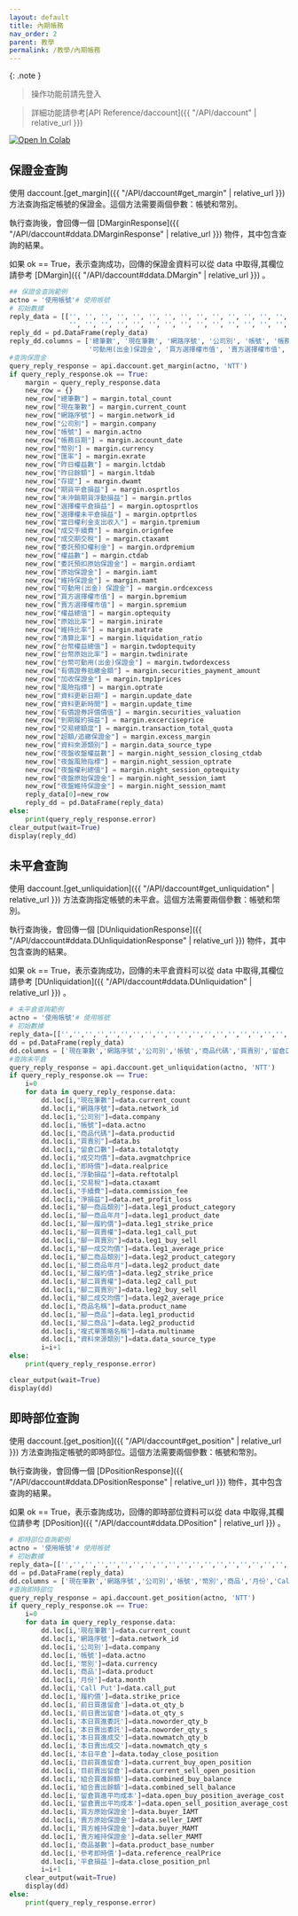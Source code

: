 ```yaml
---
layout: default
title: 內期帳務
nav_order: 2
parent: 教學
permalink: /教學/內期帳務
---  
```


{: .note }
> 操作功能前請先登入

> 詳細功能請參考[API Reference/daccount]({{ "/API/daccount" | relative_url }})

[![Open In Colab](https://colab.research.google.com/assets/colab-badge.svg)](
https://colab.research.google.com/github/PFCEC/unitrade/blob/main/%E6%95%99%E5%AD%B8/sample/%E5%85%A7%E6%9C%9F%E5%B8%B3%E5%8B%99%E7%AF%84%E4%BE%8B.ipynb)


## 保證金查詢
使用 daccount.[get_margin]({{ "/API/daccount#get_margin" | relative_url }}) 方法查詢指定帳號的保證金。這個方法需要兩個參數：帳號和幣別。

執行查詢後，會回傳一個 [DMarginResponse]({{ "/API/daccount#ddata.DMarginResponse" | relative_url }}) 物件，其中包含查詢的結果。

如果 ok == True，表示查詢成功，回傳的保證金資料可以從  data 中取得,其欄位請參考 [DMargin]({{ "/API/daccount#ddata.DMargin" | relative_url }}) 。 

```python
## 保證金查詢範例
actno = '使用帳號'# 使用帳號
# 初始數據
reply_data = [['', '', '', '', '', '', '', '', '', '', '', '', '', '', '', '', '', '', '', '', '', '',
               '', '', '', '', '', '', '', '', '', '', '', '', '', '', '', '', '', '', '', '', '', '', '', '', '', '']]
reply_dd = pd.DataFrame(reply_data)
reply_dd.columns = ['總筆數', '現在筆數', '網路序號', '公司別', '帳號', '帳務日期', '幣別', '匯率', '昨日權益數', '昨日餘額', '存提', '期貨平倉損益', '未沖銷期貨浮動損益', '選擇權平倉損益', '選擇權未平倉損益', '當日權利金支出收入', '成交手續費', '成交期交稅', '委託預扣權利金', '權益數', '委託預扣原始保證金', '原始保證金', '維持保證金',
                    '可動用(出金)保證金', '買方選擇權市值', '賣方選擇權市值', '權益總值', '原始比率', '維持比率', '清算比率', '台幣權益總值', '台幣原始比率', '台幣可動用(出金)保證金', '有價證券抵繳金額', '加收保證金', '風險指標', '資料更新日期', '資料更新時間', '有價證券評價價值', '到期履約損益', '交易總額度', '超額/追繳保證金', '資料來源類別', '夜盤收盤權益數', '夜盤風險指標', '夜盤權利總值', '夜盤原始保證金', '夜盤維持保證金']
#查詢保證金
query_reply_response = api.daccount.get_margin(actno, 'NTT')
if query_reply_response.ok == True:
    margin = query_reply_response.data
    new_row = {}
    new_row["總筆數"] = margin.total_count
    new_row["現在筆數"] = margin.current_count
    new_row["網路序號"] = margin.network_id
    new_row["公司別"] = margin.company
    new_row["帳號"] = margin.actno
    new_row["帳務日期"] = margin.account_date
    new_row["幣別"] = margin.currency
    new_row["匯率"] = margin.exrate
    new_row["昨日權益數"] = margin.lctdab
    new_row["昨日餘額"] = margin.ltdab
    new_row["存提"] = margin.dwamt
    new_row["期貨平倉損益"] = margin.osprtlos
    new_row["未沖銷期貨浮動損益"] = margin.prtlos
    new_row["選擇權平倉損益"] = margin.optosprtlos
    new_row["選擇權未平倉損益"] = margin.optprtlos
    new_row["當日權利金支出收入"] = margin.tpremium
    new_row["成交手續費"] = margin.orignfee
    new_row["成交期交稅"] = margin.ctaxamt
    new_row["委託預扣權利金"] = margin.ordpremium
    new_row["權益數"] = margin.ctdab
    new_row["委託預扣原始保證金"] = margin.ordiamt
    new_row["原始保證金"] = margin.iamt
    new_row["維持保證金"] = margin.mamt
    new_row["可動用(出金) 保證金"] = margin.ordcexcess
    new_row["買方選擇權市值"] = margin.bpremium
    new_row["賣方選擇權市值"] = margin.spremium
    new_row["權益總值"] = margin.optequity
    new_row["原始比率"] = margin.inirate
    new_row["維持比率"] = margin.matrate
    new_row["清算比率"] = margin.liquidation_ratio
    new_row["台幣權益總值"] = margin.twdoptequity
    new_row["台幣原始比率"] = margin.twdinirate
    new_row["台幣可動用(出金)保證金"] = margin.twdordexcess
    new_row["有價證券抵繳金額"] = margin.securities_payment_amount
    new_row["加收保證金"] = margin.tmp1prices
    new_row["風險指標"] = margin.optrate
    new_row["資料更新日期"] = margin.update_date
    new_row["資料更新時間"] = margin.update_time
    new_row["有價證券評價價值"] = margin.securities_valuation
    new_row["到期履約損益"] = margin.excerciseprice
    new_row["交易總額度"] = margin.transaction_total_quota
    new_row["超額/追繳保證金"] = margin.excess_margin
    new_row["資料來源類別"] = margin.data_source_type
    new_row["夜盤收盤權益數"] = margin.night_session_closing_ctdab
    new_row["夜盤風險指標"] = margin.night_session_optrate
    new_row["夜盤權利總值"] = margin.night_session_optequity
    new_row["夜盤原始保證金"] = margin.night_session_iamt
    new_row["夜盤維持保證金"] = margin.night_session_mamt
    reply_data[0]=new_row
    reply_dd = pd.DataFrame(reply_data)
else:
    print(query_reply_response.error)
clear_output(wait=True)
display(reply_dd)

```
## 未平倉查詢
使用 daccount.[get_unliquidation]({{ "/API/daccount#get_unliquidation" | relative_url }}) 方法查詢指定帳號的未平倉。這個方法需要兩個參數：帳號和幣別。

執行查詢後，會回傳一個 [DUnliquidationResponse]({{ "/API/daccount#ddata.DUnliquidationResponse" | relative_url }}) 物件，其中包含查詢的結果。

如果 ok == True，表示查詢成功，回傳的未平倉資料可以從  data 中取得,其欄位請參考 [DUnliquidation]({{ "/API/daccount#ddata.DUnliquidation" | relative_url }}) 。 


```python
# 未平倉查詢範例
actno = '使用帳號'# 使用帳號
# 初始數據
reply_data=[['','','','','','','','','','','','','','','','','','','','','','','','','','','','','','']]
dd = pd.DataFrame(reply_data)
dd.columns = ['現在筆數','網路序號','公司別','帳號','商品代碼','買賣別','留倉口數','成交均價','即時價','浮動損益','交易稅','手續費','淨損益','腳一商品類別','腳一商品年月','腳一履約價','腳一買賣權','腳一買賣別','腳一成交均價','腳二商品類別','腳二商品年月','腳二履約價','腳二買賣權','腳二買賣別','腳二成交均價','商品名稱','腳一商品','腳二商品','複式單策略名稱','資料來源類別']
#查詢未平倉
query_reply_response = api.daccount.get_unliquidation(actno, 'NTT')
if query_reply_response.ok == True:
    i=0
    for data in query_reply_response.data:  
        dd.loc[i,"現在筆數"]=data.current_count
        dd.loc[i,"網路序號"]=data.network_id
        dd.loc[i,"公司別"]=data.company
        dd.loc[i,"帳號"]=data.actno
        dd.loc[i,"商品代碼"]=data.productid
        dd.loc[i,"買賣別"]=data.bs
        dd.loc[i,"留倉口數"]=data.totalotqty
        dd.loc[i,"成交均價"]=data.avgmatchprice
        dd.loc[i,"即時價"]=data.realprice
        dd.loc[i,"浮動損益"]=data.reftotalpl
        dd.loc[i,"交易稅"]=data.ctaxamt
        dd.loc[i,"手續費"]=data.commission_fee
        dd.loc[i,"淨損益"]=data.net_profit_loss
        dd.loc[i,"腳一商品類別"]=data.leg1_product_category
        dd.loc[i,"腳一商品年月"]=data.leg1_product_date
        dd.loc[i,"腳一履約價"]=data.leg1_strike_price
        dd.loc[i,"腳一買賣權"]=data.leg1_call_put
        dd.loc[i,"腳一買賣別"]=data.leg1_buy_sell
        dd.loc[i,"腳一成交均價"]=data.leg1_average_price
        dd.loc[i,"腳二商品類別"]=data.leg2_product_category
        dd.loc[i,"腳二商品年月"]=data.leg2_product_date
        dd.loc[i,"腳二履約價"]=data.leg2_strike_price
        dd.loc[i,"腳二買賣權"]=data.leg2_call_put
        dd.loc[i,"腳二買賣別"]=data.leg2_buy_sell
        dd.loc[i,"腳二成交均價"]=data.leg2_average_price
        dd.loc[i,"商品名稱"]=data.product_name
        dd.loc[i,"腳一商品"]=data.leg1_productid
        dd.loc[i,"腳二商品"]=data.leg2_productid
        dd.loc[i,"複式單策略名稱"]=data.multiname
        dd.loc[i,"資料來源類別"]=data.data_source_type  
        i=i+1  
else:
    print(query_reply_response.error) 

clear_output(wait=True)
display(dd)
```

## 即時部位查詢
使用 daccount.[get_position]({{ "/API/daccount#get_position" | relative_url }}) 方法查詢指定帳號的即時部位。這個方法需要兩個參數：帳號和幣別。

執行查詢後，會回傳一個 [DPositionResponse]({{ "/API/daccount#ddata.DPositionResponse" | relative_url }}) 物件，其中包含查詢的結果。

如果 ok == True，表示查詢成功，回傳的即時部位資料可以從  data 中取得,其欄位請參考 [DPosition]({{ "/API/daccount#ddata.DPosition" | relative_url }}) 。 

```python
# 即時部位查詢範例
actno = '使用帳號'# 使用帳號
# 初始數據
reply_data=[['','','','','','','','','','','','','','','','','','','','','','','','','','','','','']]
dd = pd.DataFrame(reply_data)
dd.columns = ['現在筆數','網路序號','公司別','帳號','幣別','商品','月份','Call Put','履約價','前日買進留倉','前日賣出留倉','本日買進委託','本日賣出委託','本日買進成交','本日賣出成交','本日平倉','目前買進留倉','目前賣出留倉','組合買進餘額','組合賣出餘額','留倉買進平均成本','留倉賣出平均成本','買方原始保證金','賣方原始保證金','買方維持保證金','賣方維持保證金','商品基數','參考即時價','平倉損益']
#查詢即時部位
query_reply_response = api.daccount.get_position(actno, 'NTT')
if query_reply_response.ok == True:
    i=0
    for data in query_reply_response.data:  
        dd.loc[i,'現在筆數']=data.current_count 
        dd.loc[i,'網路序號']=data.network_id
        dd.loc[i,'公司別']=data.company 
        dd.loc[i,'帳號']=data.actno 
        dd.loc[i,'幣別']=data.currency
        dd.loc[i,'商品']=data.product
        dd.loc[i,'月份']=data.month
        dd.loc[i,'Call Put']=data.call_put
        dd.loc[i,'履約價']=data.strike_price 
        dd.loc[i,'前日買進留倉']=data.ot_qty_b 
        dd.loc[i,'前日賣出留倉']=data.ot_qty_s 
        dd.loc[i,'本日買進委託']=data.noworder_qty_b 
        dd.loc[i,'本日賣出委託']=data.noworder_qty_s 
        dd.loc[i,'本日買進成交']=data.nowmatch_qty_b 
        dd.loc[i,'本日賣出成交']=data.nowmatch_qty_s 
        dd.loc[i,'本日平倉']=data.today_close_position 
        dd.loc[i,'目前買進留倉']=data.current_buy_open_position 
        dd.loc[i,'目前賣出留倉']=data.current_sell_open_position 
        dd.loc[i,'組合買進餘額']=data.combined_buy_balance 
        dd.loc[i,'組合賣出餘額']=data.combined_sell_balance 
        dd.loc[i,'留倉買進平均成本']=data.open_buy_position_average_cost 
        dd.loc[i,'留倉賣出平均成本']=data.open_sell_position_average_cost 
        dd.loc[i,'買方原始保證金']=data.buyer_IAMT 
        dd.loc[i,'賣方原始保證金']=data.seller_IAMT 
        dd.loc[i,'買方維持保證金']=data.buyer_MAMT 
        dd.loc[i,'賣方維持保證金']=data.seller_MAMT 
        dd.loc[i,'商品基數']=data.product_base_number 
        dd.loc[i,'參考即時價']=data.reference_realPrice 
        dd.loc[i,'平倉損益']=data.close_position_pnl 
        i=i+1  
    clear_output(wait=True)
    display(dd)
else:
    print(query_reply_response.error) 


``` 
